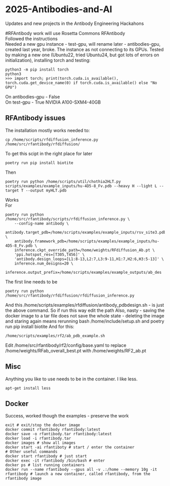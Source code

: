 # 2025-Antibodies-and-AI
Updates and new projects in the Antibody Engineering Hackahons

#RFAntibody
work will use Rosetta Commons RFAntibody  
Followed the instructions  
Needed a new gpu instance - test-gpu, will rename later - antibodies-gpu, created last year, broke. The instance as not connecting to its GPUs. Tested by making a new one (Ubuntu22, tried Ubuntu24, but got lots of errors on initialization), installing torch and testing:
```
python3 -m pip install torch
python3
>>> import torch; print(torch.cuda.is_available(), torch.cuda.get_device_name(0) if torch.cuda.is_available() else "No GPU")
```
On antibodies-gpu - False  
On test-gpu - True NVIDIA A100-SXM4-40GB

## RFAntibody issues
The installation mostly works needed to:
```
cp /home/scripts/rfdiffusion_inference.py /home/src/rfantibody/rfdiffusion/
```
To get this scipt in the right place for later
```
poetry run pip install biotite
```
Then 
```
poetry run python /home/scripts/util/chothia2HLT.py scripts/examples/example_inputs/hu-4D5-8_Fv.pdb --heavy H --light L --target T --output myHLT.pdb
```
Works  
For 
```
poetry run python  /home/src/rfantibody/scripts/rfdiffusion_inference.py \
    --config-name antibody \
    antibody.target_pdb=/home/scripts/examples/example_inputs/rsv_site3.pdb \
    antibody.framework_pdb=/home/scripts/examples/example_inputs/hu-4D5-8_Fv.pdb \
    inference.ckpt_override_path=/home/weights/RFdiffusion_Ab.pt \
    'ppi.hotspot_res=[T305,T456]' \
    'antibody.design_loops=[L1:8-13,L2:7,L3:9-11,H1:7,H2:6,H3:5-13]' \
    inference.num_designs=20 \
    inference.output_prefix=/home/scripts/examples/example_outputs/ab_des
```
The first line needs to be 
```
poetry run python  /home/src/rfantibody/rfdiffusion/rfdiffusion_inference.py
```
And this /home/scripts/examples/rfdiffusion/antibody_pdbdesign.sh - is just the above command. So if run this way edit the path
Also, nasty - saving the docker image to a tar file does not save the whole state - deleting the image and staring again means rerunning bash /home/include/setup.sh and poetry run pip install biotite
And for this: 
```
/home/scripts/examples/rf2/ab_pdb_example.sh
```
Edit /home/src/rfantibody/rf2/config/base.yaml to replace /home/weights/RFab_overall_best.pt with /home/weights/RF2_ab.pt

## Misc
Anything you like to use needs to be in the container. I like less. 
```
apt-get install less
```

## Docker
Success, worked though the examples - preserve the work
```
exit # exit/stop the docker image
docker commit rfantibody rfantibody:latest
docker save -o rfantibody.tar rfantibody:latest
docker load -i rfantibody.tar
docker images # show all images
docker start -ai rfantiboty # start / enter the container
# Other useful commands
docker start rfantibody # just start
docker exec -it rfantibody /bin/bash # enter
docker ps # list running containers
docker run --name rfantibody --gpus all -v .:/home --memory 10g -it rfantibody # launch a new container, called rfantibody, from the rfantibody image 
```

